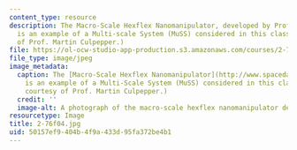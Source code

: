 ```yaml
---
content_type: resource
description: The Macro-Scale Hexflex Nanomanipulator, developed by Prof. Culpepper,
  is an example of a Multi-scale System (MuSS) considered in this class.(Photo courtesy
  of Prof. Martin Culpepper.)
file: https://ol-ocw-studio-app-production.s3.amazonaws.com/courses/2-76-multi-scale-system-design-fall-2004/50157ef9404b4f9a433d95fa372be4b1_2-76f04.jpg
file_type: image/jpeg
image_metadata:
  caption: The [Macro-Scale Hexflex Nanomanipulator](http://www.spacedaily.com/news/nanotech-03zz.html)
    is an example of a Multi-Scale System (MuSS) considered in this class. (Photo
    courtesy of Prof. Martin Culpepper.)
  credit: ''
  image-alt: A photograph of the macro-scale hexflex nanomanipulator device.
resourcetype: Image
title: 2-76f04.jpg
uid: 50157ef9-404b-4f9a-433d-95fa372be4b1
---
```

